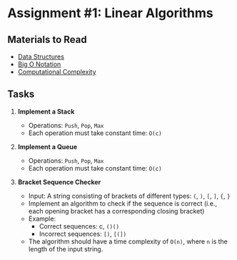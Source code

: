 # Assignment #1: Linear Algorithms

## Materials to Read

- [Data Structures](https://en.wikipedia.org/wiki/List_of_data_structures)
- [Big O Notation](https://en.wikipedia.org/wiki/Big_O_notation)
- [Computational Complexity](https://en.wikipedia.org/wiki/Computational_complexity_theory)

## Tasks

1. **Implement a Stack**

   - Operations: `Push`, `Pop`, `Max`
   - Each operation must take constant time: `O(c)`

2. **Implement a Queue**

   - Operations: `Push`, `Pop`, `Max`
   - Each operation must take constant time: `O(c)`

3. **Bracket Sequence Checker**
   - Input: A string consisting of brackets of different types: `(`, `)`, `[`, `]`, `{`, `}`
   - Implement an algorithm to check if the sequence is correct (i.e., each opening bracket has a corresponding closing bracket)
   - Example:
     - Correct sequences: c, `()()`
     - Incorrect sequences: `[)`, `[(])`
   - The algorithm should have a time complexity of `O(n)`, where `n` is the length of the input string.

<!-- `([{}])`


 -->
